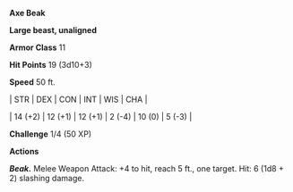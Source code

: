 **Axe Beak**

**Large beast, unaligned**

**Armor Class** 11

**Hit Points** 19 (3d10+3)

**Speed** 50 ft.

|   STR   |   DEX   |   CON   |   INT   |   WIS   |   CHA   |
  
| 14 (+2) | 12 (+1) | 12 (+1) | 2 (-4) | 10 (0) | 5 (-3) |

**Challenge** 1/4 (50 XP)

**Actions**

***Beak.*** Melee Weapon Attack: +4 to hit, reach 5 ft., one target. Hit: 6 (1d8 + 2) slashing damage.

